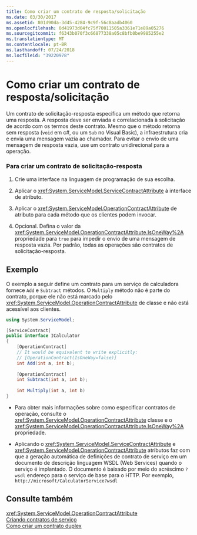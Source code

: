 ```yaml
---
title: Como criar um contrato de resposta/solicitação
ms.date: 03/30/2017
ms.assetid: 801d90da-3d45-4284-9c9f-56c8aadb4060
ms.openlocfilehash: 0d41973d04fc75f70011505a3361e71e89a05276
ms.sourcegitcommit: f6343b070f3c66877338a05c8bfb0be9985255e2
ms.translationtype: MT
ms.contentlocale: pt-BR
ms.lasthandoff: 07/24/2018
ms.locfileid: "39220978"
---
```

# <a name="how-to-create-a-request-reply-contract"></a>Como criar um contrato de resposta/solicitação
Um contrato de solicitação-resposta especifica um método que retorna uma resposta. A resposta deve ser enviada e correlacionada à solicitação de acordo com os termos deste contrato. Mesmo que o método retorna sem resposta (`void` em c#, ou um `Sub` no Visual Basic), a infraestrutura cria e envia uma mensagem vazia ao chamador. Para evitar o envio de uma mensagem de resposta vazia, use um contrato unidirecional para a operação.  
  
### <a name="to-create-a-request-reply-contract"></a>Para criar um contrato de solicitação-resposta  
  
1.  Crie uma interface na linguagem de programação de sua escolha.  
  
2.  Aplicar o <xref:System.ServiceModel.ServiceContractAttribute> à interface de atributo.  
  
3.  Aplicar o <xref:System.ServiceModel.OperationContractAttribute> de atributo para cada método que os clientes podem invocar.  
  
4.  Opcional. Defina o valor da <xref:System.ServiceModel.OperationContractAttribute.IsOneWay%2A> propriedade para `true` para impedir o envio de uma mensagem de resposta vazia. Por padrão, todas as operações são contratos de solicitação-resposta.  
  
## <a name="example"></a>Exemplo  
 O exemplo a seguir define um contrato para um serviço de calculadora fornece `Add` e `Subtract` métodos. O `Multiply` método não é parte do contrato, porque ele não está marcado pelo <xref:System.ServiceModel.OperationContractAttribute> de classe e não está acessível aos clientes.  
  
```csharp
using System.ServiceModel;

[ServiceContract]
public interface ICalculator
{
    [OperationContract]
    // It would be equivalent to write explicitly:
    // [OperationContract(IsOneWay=false)]
    int Add(int a, int b);
    
    [OperationContract]
    int Subtract(int a, int b);
    
    int Multiply(int a, int b)
}
```
  
-   Para obter mais informações sobre como especificar contratos de operação, consulte o <xref:System.ServiceModel.OperationContractAttribute> classe e o <xref:System.ServiceModel.OperationContractAttribute.IsOneWay%2A> propriedade.  
  
-   Aplicando o <xref:System.ServiceModel.ServiceContractAttribute> e <xref:System.ServiceModel.OperationContractAttribute> atributos faz com que a geração automática de definições de contrato de serviço em um documento de descrição linguagem WSDL (Web Services) quando o serviço é implantado. O documento é baixado por meio do acréscimo `?wsdl` endereço para o serviço de base para o HTTP. Por exemplo, `http://microsoft/CalculatorService?wsdl`  
  
## <a name="see-also"></a>Consulte também  
 <xref:System.ServiceModel.OperationContractAttribute>  
 [Criando contratos de serviço](../../../../docs/framework/wcf/designing-service-contracts.md)  
 [Como criar um contrato duplex](../../../../docs/framework/wcf/feature-details/how-to-create-a-duplex-contract.md)
